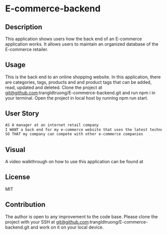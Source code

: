 # E-commerce-backend

## Description
This application shows users how the back end of an E-commerce application works. It allows users to maintain an organized database of the E-commerce retailer. 

## Usage 
This is the back end to an online shopping website. In this application, there are categories, tags, products and and product tags that can be added, read, updated and deleted. Clone the project at git@github.com:trangldtruong/E-commerce-backend.git and run npm i in your terminal. Open the project in local host by running npm run start. 

## User Story
```md
AS A manager at an internet retail company
I WANT a back end for my e-commerce website that uses the latest technologies
SO THAT my company can compete with other e-commerce companies
```
## Visual
A video walkthrough on how to use this application can be found at 

## License
MIT

## Contribution
The author is open to any improvement to the code base. Please clone the project with your SSH at git@github.com:trangldtruong/E-commerce-backend.git and work on it on your local device. 

